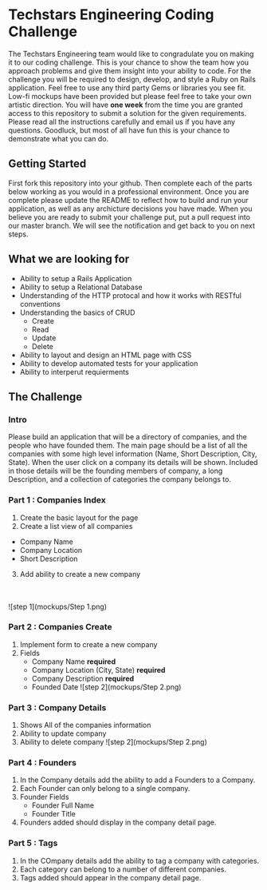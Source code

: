 # Techstars Engineering Coding Challenge

The Techstars Engineering team would like to congradulate you on making it to our coding challenge. This is your chance to show the team how you approach problems and give them insight into your ability to code. For the challenge you will be required to design, develop, and style a Ruby on Rails application. Feel free to use any third party Gems or libraries you see fit. Low-fi mockups have been provided but please feel free to take your own artistic direction. You will have **one week** from the time you are granted access to this repository to submit a solution for the given requirements. Please read all the instructions carefully and email us if you have any questions. Goodluck, but most of all have fun this is your chance to demonstrate what you can do. 

## Getting Started
First fork this repository into your github. Then complete each of the parts below working as you would in a professional environment. Once you are complete please update the README to reflect how to build and run your application, as well as any archicture decisions you have made. When you believe you are ready to submit your challenge put, put a pull request into our master branch. We will see the notification and get back to you on next steps. 

## What we are looking for

* Ability to setup a Rails Application
* Ability to setup a Relational Database
* Understanding of the HTTP protocal and how it works with RESTful conventions
* Understanding the basics of CRUD
  * Create
  * Read
  * Update
  * Delete
* Ability to layout and design an HTML page with CSS
* Ability to develop automated tests for your application
* Ability to interperut requierments


## The Challenge

### Intro

Please build an application that will be a directory of companies, and the people who have founded them. The main page should be a list of all the companies with some high level information (Name, Short Description, City, State). When the user click on a company its details will be shown. Included in those details will be the founding members of company, a long Description, and a collection of categories the company belongs to.

### Part 1 : Companies Index

1. Create the basic layout for the page
2. Create a list view of all companies
  * Company Name
  * Company Location
  * Short Description
3. Add ability to create a new company
<br />
<br />
![step 1](mockups/Step 1.png)

### Part 2 : Companies Create

1. Implement form to create a new company
2. Fields
    * Company Name __required__ 
    * Company Location (City, State) __required__
    * Company Description __required__
    * Founded Date
![step 2](mockups/Step 2.png)
    

### Part 3 : Company Details

1. Shows All of the companies information
2. Ability to update company
3. Ability to delete company
![step 2](mockups/Step 2.png)

### Part 4 : Founders

1. In the Company details add the ability to add a Founders to a Company.
2. Each Founder can only belong to a single company.
3. Founder  Fields
    * Founder Full Name
    * Founder Title
4. Founders added should display in the company detail page. 

### Part 5 : Tags

1. In the COmpany details add the ability to tag a company with categories. 
2. Each category can belong to a number of different companies.
3. Tags added should appear in the company detail page.

